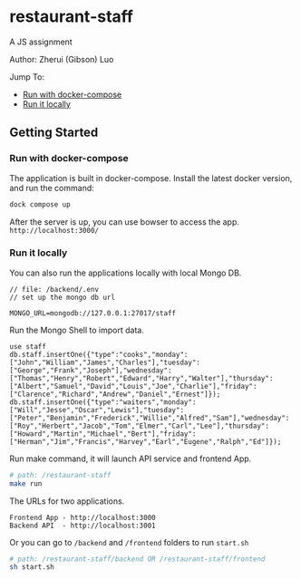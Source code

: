 # restaurant-staff
A JS assignment

Author: Zherui (Gibson) Luo

Jump To:
* [Run with docker-compose](#Run-with-docker-compose)
* [Run it locally](#Run-it-locally)

## Getting Started

### Run with docker-compose

The application is built in docker-compose. Install the latest docker version, and run the command:
```bash
dock compose up
```

After the server is up, you can use bowser to access the app. `http://localhost:3000/`

### Run it locally

You can also run the applications locally with local Mongo DB. 

```text
// file: /backend/.env
// set up the mongo db url 

MONGO_URL=mongodb://127.0.0.1:27017/staff 
```

Run the Mongo Shell to import data. 
```shell
use staff
db.staff.insertOne({"type":"cooks","monday":["John","William","James","Charles"],"tuesday":["George","Frank","Joseph"],"wednesday":["Thomas","Henry","Robert","Edward","Harry","Walter"],"thursday":["Albert","Samuel","David","Louis","Joe","Charlie"],"friday":["Clarence","Richard","Andrew","Daniel","Ernest"]});
db.staff.insertOne({"type":"waiters","monday":["Will","Jesse","Oscar","Lewis"],"tuesday":["Peter","Benjamin","Frederick","Willie","Alfred","Sam"],"wednesday":["Roy","Herbert","Jacob","Tom","Elmer","Carl","Lee"],"thursday":["Howard","Martin","Michael","Bert"],"friday":["Herman","Jim","Francis","Harvey","Earl","Eugene","Ralph","Ed"]});
```

Run make command, it will launch API service and frontend App. 
```bash
# path: /restaurant-staff
make run
```

The URLs for two applications. 
```text
Frontend App - http://localhost:3000
Backend API  - http://localhost:3001
```

Or you can go to `/backend` and `/frontend` folders to run `start.sh`
```bash
# path: /restaurant-staff/backend OR /restaurant-staff/frontend
sh start.sh
```



